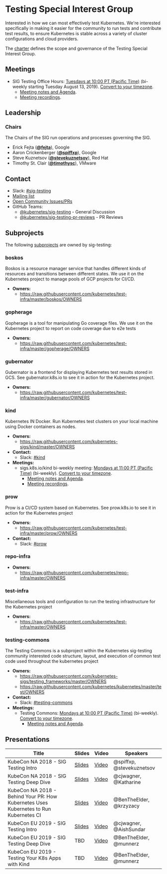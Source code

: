 <!---
This is an autogenerated file!

Please do not edit this file directly, but instead make changes to the
sigs.yaml file in the project root.

To understand how this file is generated, see https://git.k8s.io/community/generator/README.md
--->
# Testing Special Interest Group

Interested in how we can most effectively test Kubernetes. We're interested specifically in making it easier for the community to run tests and contribute test results, to ensure Kubernetes is stable across a variety of cluster configurations and cloud providers.

The [charter](charter.md) defines the scope and governance of the Testing Special Interest Group.

## Meetings
* SIG Testing Office Hours: [Tuesdays at 10:00 PT (Pacific Time)](https://docs.google.com/document/d/1FQx0BPlkkl1Bn0c9ocVBxYIKojpmrS1CFP5h0DI68AE/edit) (bi-weekly starting Tuesday August 13, 2019). [Convert to your timezone](http://www.thetimezoneconverter.com/?t=10:00&tz=PT%20%28Pacific%20Time%29).
  * [Meeting notes and Agenda](https://bit.ly/k8s-sig-testing-notes).
  * [Meeting recordings](https://bit.ly/k8s-sig-testing-videos).

## Leadership

### Chairs
The Chairs of the SIG run operations and processes governing the SIG.

* Erick Fejta (**[@fejta](https://github.com/fejta)**), Google
* Aaron Crickenberger (**[@spiffxp](https://github.com/spiffxp)**), Google
* Steve Kuznetsov (**[@stevekuznetsov](https://github.com/stevekuznetsov)**), Red Hat
* Timothy St. Clair (**[@timothysc](https://github.com/timothysc)**), VMware

## Contact
- Slack: [#sig-testing](https://kubernetes.slack.com/messages/sig-testing)
- [Mailing list](https://groups.google.com/forum/#!forum/kubernetes-sig-testing)
- [Open Community Issues/PRs](https://github.com/kubernetes/community/labels/sig%2Ftesting)
- GitHub Teams:
    - [@kubernetes/sig-testing](https://github.com/orgs/kubernetes/teams/sig-testing) - General Discussion
    - [@kubernetes/sig-testing-pr-reviews](https://github.com/orgs/kubernetes/teams/sig-testing-pr-reviews) - PR Reviews

## Subprojects

The following [subprojects][subproject-definition] are owned by sig-testing:
### boskos
Boskos is a resource manager service that handles different kinds of resources and transitions between different states. We use it on the Kubernetes project to manage pools of GCP projects for CI/CD.
- **Owners:**
  - https://raw.githubusercontent.com/kubernetes/test-infra/master/boskos/OWNERS
### gopherage
Gopherage is a tool for manipulating Go coverage files. We use it on the Kubernetes project to report on code coverage due to e2e tests
- **Owners:**
  - https://raw.githubusercontent.com/kubernetes/test-infra/master/gopherage/OWNERS
### gubernator
Gubernator is a frontend for displaying Kubernetes test results stored in GCS. See gubernator.k8s.io to see it in action for the Kubernetes project.
- **Owners:**
  - https://raw.githubusercontent.com/kubernetes/test-infra/master/gubernator/OWNERS
### kind
Kubernetes IN Docker. Run Kubernetes test clusters on your local machine using Docker containers as nodes.
- **Owners:**
  - https://raw.githubusercontent.com/kubernetes-sigs/kind/master/OWNERS
- **Contact:**
  - Slack: [#kind](https://kubernetes.slack.com/messages/kind)
- **Meetings:**
  - sigs.k8s.io/kind bi-weekly meeting: [Mondays at 11:00 PT (Pacific Time)](https://docs.google.com/document/d/1FQx0BPlkkl1Bn0c9ocVBxYIKojpmrS1CFP5h0DI68AE/edit) (bi-weekly). [Convert to your timezone](http://www.thetimezoneconverter.com/?t=11:00&tz=PT%20%28Pacific%20Time%29).
    - [Meeting notes and Agenda](https://docs.google.com/document/d/1b9Ppm7ZT_tMWRs5Ph1zGJJKb5nF9c3ZHzMwg1olJIrc/edit).
    - [Meeting recordings](https://bit.ly/k8s-sig-testing-videos).
### prow
Prow is a CI/CD system based on Kubernetes. See prow.k8s.io to see it in action for the Kubernetes project
- **Owners:**
  - https://raw.githubusercontent.com/kubernetes/test-infra/master/prow/OWNERS
- **Contact:**
  - Slack: [#prow](https://kubernetes.slack.com/messages/prow)
### repo-infra
- **Owners:**
  - https://raw.githubusercontent.com/kubernetes/repo-infra/master/OWNERS
### test-infra
Miscellaneous tools and configuration to run the testing infrastructure for the Kubernetes project
- **Owners:**
  - https://raw.githubusercontent.com/kubernetes/test-infra/master/OWNERS
### testing-commons
The Testing Commons is a subproject within the Kubernetes sig-testing community interested code structure, layout, and execution of common test code used throughout the kubernetes project
- **Owners:**
  - https://raw.githubusercontent.com/kubernetes-sigs/testing_frameworks/master/OWNERS
  - https://raw.githubusercontent.com/kubernetes/kubernetes/master/test/OWNERS
- **Contact:**
  - Slack: [#testing-commons](https://kubernetes.slack.com/messages/testing-commons)
- **Meetings:**
  - Testing Commons: [Mondays at 10:00 PT (Pacific Time)](https://docs.google.com/document/d/1FQx0BPlkkl1Bn0c9ocVBxYIKojpmrS1CFP5h0DI68AE/edit) (bi-weekly). [Convert to your timezone](http://www.thetimezoneconverter.com/?t=10:00&tz=PT%20%28Pacific%20Time%29).
    - [Meeting notes and Agenda](https://docs.google.com/document/d/1TOC8vnmlkWw6HRNHoe5xSv5-qv7LelX6XK3UVCHuwb0/edit#heading=h.tnoevy5f439o).

[subproject-definition]: https://github.com/kubernetes/community/blob/master/governance.md#subprojects
<!-- BEGIN CUSTOM CONTENT -->

## Presentations

| Title | Slides | Video | Speakers |
| ----- | ------ | ----- | -------- |
| KubeCon NA 2018 - SIG Testing Intro | [Slides](https://docs.google.com/presentation/d/1HOQ2df_AT-vIuz-JNaJol2oiGq84m50h9T49_5WgEaI/edit?usp=sharing) | [Video](https://www.youtube.com/watch?v=7-_O41W3FRU) | @spiffxp, @stevekuznetsov |
| KubeCon NA 2018 - SIG Testing Deep Dive | [Slides](https://static.sched.com/hosted_files/kccna18/9b/Kubecon%20Seattle%20SIG-Testing%20Deep%20Dive%20%281%29.pdf) | [Video](https://www.youtube.com/watch?v=1rwiKDTJILY) | @cjwagner, @Katharine |
| KubeCon NA 2018 - Behind Your PR: How Kubernetes Uses Kubernetes to Run Kubernetes CI | [Slides](https://static.sched.com/hosted_files/kccna18/3e/KubeCon%20Seattle%20Talk.pdf) | [Video](https://www.youtube.com/watch?v=pz0lpl6h-Gc) | @BenTheElder, @krzyzacy |
| KubeCon EU 2019 - SIG Testing Intro | [Slides](https://static.sched.com/hosted_files/kccnceu19/c8/SIG-Testing%20Intro%20Kubecon%20EU%202019.pdf) | [Video](https://www.youtube.com/watch?v=_uO5gHVTzF8) | @cjwagner, @AishSundar |
| KubeCon EU 2019 - SIG Testing Deep Dive | TBD | [Video](https://www.youtube.com/watch?v=6m9frvTxK0o) | @BenTheElder, @munnerz |
| KubeCon EU 2019 - Testing Your K8s Apps with Kind | TBD | [Video](https://www.youtube.com/watch?v=8KtmevMFfxA) | @BenTheElder, @munnerz | 


<!-- END CUSTOM CONTENT -->
